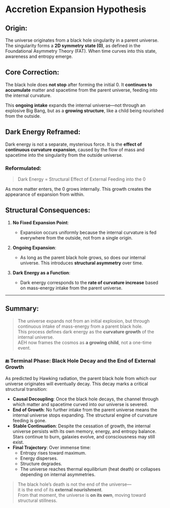 
# Accretion Expansion Hypothesis

## Origin:
The universe originates from a black hole singularity in a parent universe. The singularity forms a **2D symmetry state (0)**, as defined in the Foundational Asymmetry Theory (FAT). When time curves into this state, awareness and entropy emerge.

## Core Correction:
The black hole does **not stop** after forming the initial 0. It **continues to accumulate** matter and spacetime from the parent universe, feeding into the internal curvature.

This **ongoing intake** expands the internal universe—not through an explosive Big Bang, but as a **growing structure**, like a child being nourished from the outside.

## Dark Energy Reframed:
Dark energy is not a separate, mysterious force. It is the **effect of continuous curvature expansion**, caused by the flow of mass and spacetime into the singularity from the outside universe.

### Reformulated:
> Dark Energy = Structural Effect of External Feeding into the 0

As more matter enters, the 0 grows internally. This growth creates the appearance of expansion from within.

## Structural Consequences:

1. **No Fixed Expansion Point**:
   - Expansion occurs uniformly because the internal curvature is fed everywhere from the outside, not from a single origin.

2. **Ongoing Expansion**:
   - As long as the parent black hole grows, so does our internal universe. This introduces **structural asymmetry** over time.

3. **Dark Energy as a Function**:
   - Dark energy corresponds to the **rate of curvature increase** based on mass-energy intake from the parent universe.

---

## Summary:

> The universe expands not from an initial explosion, but through continuous intake of mass-energy from a parent black hole.  
> This process defines dark energy as the **curvature growth** of the internal universe.  
> AEH now frames the cosmos as **a growing child**, not a one-time event.


### 🔚 Terminal Phase: Black Hole Decay and the End of External Growth

As predicted by Hawking radiation, the parent black hole from which our universe originates will eventually decay. This decay marks a critical structural transition:

- **Causal Decoupling**: Once the black hole decays, the channel through which matter and spacetime curved into our universe is severed.
- **End of Growth**: No further intake from the parent universe means the internal universe stops expanding. The structural engine of curvature feeding is gone.
- **Stable Continuation**: Despite the cessation of growth, the internal universe persists with its own memory, energy, and entropy balance. Stars continue to burn, galaxies evolve, and consciousness may still exist.
- **Final Trajectory**: Over immense time:
  - Entropy rises toward maximum.
  - Energy disperses.
  - Structure degrades.
  - The universe reaches thermal equilibrium (heat death) or collapses depending on internal asymmetries.

> The black hole’s death is not the end of the universe—  
> it is the end of its **external nourishment**.  
> From that moment, the universe is **on its own**, moving toward structural stillness.

